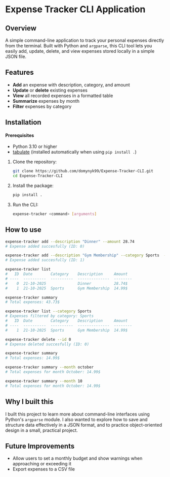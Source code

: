 # Expense Tracker CLI Application

## Overview
A simple command-line application to track your personal expenses directly from the terminal.
Built with Python and `argparse`, this CLI tool lets you easily add, update, delete, and view expenses stored locally in a simple JSON file.

## Features

- **Add** an expense with description, category, and amount  
- **Update** or **delete** existing expenses  
- **View** all recorded expenses in a formatted table  
- **Summarize** expenses by month  
- **Filter** expenses by category

## Installation

#### Prerequisites
- Python 3.10 or higher
- [tabulate](https://pypi.org/project/tabulate/) (installed automatically when using `pip install .`)

1. Clone the repository:
    
    ```bash
    git clone https://github.com/domynyk99/Expense-Tracker-CLI.git
    cd Expense-Tracker-CLI
    ```

2. Install the package:

    ```bash
    pip install .
    ```

3. Run the CLI:
    ```bash
    expense-tracker <command> [arguments]
    ```

## How to use

```bash
expense-tracker add --description "Dinner" --amount 28.74
# Expense added succesfully (ID: 0)

expense-tracker add --description "Gym Membership" --category Sports  --amount 14.99
# Expense added succesfully (ID: 1)

expense-tracker list
#   ID  Date        Category    Description     Amount
# ----  ----------  ----------  --------------  --------
#    0  21-10-2025              Dinner          28.74$
#    1  21-10-2025  Sports      Gym Membership  14.99$

expense-tracker summary
# Total expenses: 43.73$

expense-tracker list --category Sports
# Expenses filtered by category: Sports
#   ID  Date        Category    Description     Amount
# ----  ----------  ----------  --------------  --------
#    1  21-10-2025  Sports      Gym Membership  14.99$

expense-tracker delete --id 0
# Expense deleted succesfully (ID: 0)

expense-tracker summary
# Total expenses: 14.99$

expense-tracker summary --month october
# Total expenses for month October: 14.99$

expense-tracker summary --month 10
# Total expenses for month October: 14.99$
```

## Why I built this

I built this project to learn more about command-line interfaces using Python's `argparse` module. I also wanted to explore how to save and structure data effectively in a JSON format, and to practice object-oriented design in a small, practical project.

## Future Improvements
- Allow users to set a monthly budget and show warnings when approaching or exceeding it  
- Export expenses to a CSV file
